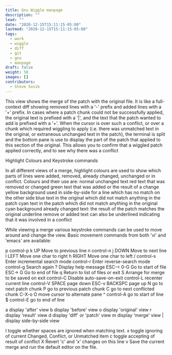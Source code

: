 ```yaml
---
title: Gnu Wiggle manpage
description: ""
lead: ""
date: "2020-12-15T15:11:15-05:00"
lastmod: "2020-12-15T15:11:15-05:00"
tags:
  - work
  - wiggle
  - diff
  - git
  - gnu
  - manpage
draft: false
weight: 50
images: []
contributors:
  - Steve Sosik
---
```


This view shows the merge of the patch with the
original file.  It is like a full-context diff showing
removed lines with a '-' prefix and added lines with a
'+' prefix.
In cases where a patch chunk could not be successfully
applied, the original text is prefixed with a '|', and
the text that the patch wanted to add is prefixed with
a '+'.
When the cursor is over such a conflict, or over a chunk
which required wiggling to apply (i.e. there was unmatched
text in the original, or extraneous unchanged text in
the patch), the terminal is split and the bottom pane is
use to display the part of the patch that applied to
this section of the original.  This allows you to confirm
that a wiggled patch applied correctly, and to see
why there was a conflict

Highlight Colours and Keystroke commands

In all different views of a merge, highlight colours
are used to show which parts of lines were added,
removed, already changed, unchanged or in conflict.
Colours and their use are:
 normal              unchanged text
 red                 text that was removed or changed
 green               text that was added or the result
                     of a change
 yellow background   used in side-by-side for a line
                     which has no match on the other
                     side
 blue                text in the original which did not
                     match anything in the patch
 cyan                text in the patch which did not
                     match anything in the original
 cyan background     already changed text: the result
                     of the patch matches the original
 underline           remove or added text can also be
                     underlined indicating that it
                     was involved in a conflict

While viewing a merge various keystroke commands can
be used to move around and change the view.  Basic
movement commands from both 'vi' and 'emacs' are
available:

 p control-p k UP    Move to previous line
 n control-n j DOWN  Move to next line
 l LEFT              Move one char to right
 h RIGHT             Move one char to left
 / control-s         Enter incremental search mode
 control-r           Enter reverse-search mode
 control-g           Search again
 ?                   Display help message
 ESC-<  0-G          Go to start of file
 ESC->  G            Go to end of file
 q                   Return to list of files or exit
 S                   Arrange for merge to be saved on exit
 control-C           Disable auto-save-on-exit
 control-L           recenter current line
 control-V SPACE     page down
 ESC-v   BACKSPC     page up
 N                   go to next patch chunk
 P                   go to previous patch chunk
 C                   go to next conflicted chunk
 C-X-o   O           move cursor to alternate pane
 ^ control-A         go to start of line
 $ control-E         go to end of line

 a                   display 'after' view
 b                   display 'before' view
 o                   display 'original' view
 r                   display 'result' view
 d                   display 'diff' or 'patch' view
 m                   display 'merge' view
 |                   display side-by-side view

 I                   toggle whether spaces are ignored
                     when matching text.
 x                   toggle ignoring of current Changed,
                     Conflict, or Unmatched item
 c                   toggle accepting of result of conflict
 X                   Revert 'c' and 'x' changes on this line
 v                   Save the current merge and run the
                     default editor on the file.

